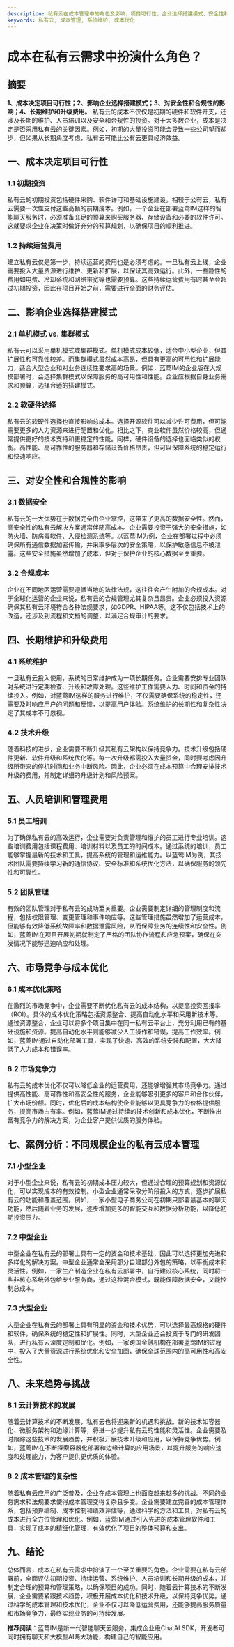 ```yaml
---
description: 私有云在成本管理中的角色及影响，项目可行性、企业选择搭建模式、安全性和合规性、长期维护和升级费用、人员培训和管理费用等方面分析。
keywords: 私有云, 成本管理, 系统维护, 成本优化
---
```

# 成本在私有云需求中扮演什么角色？

## 摘要

**1、成本决定项目可行性；2、影响企业选择搭建模式；3、对安全性和合规性的影响；4、长期维护和升级费用。** 私有云的成本不仅仅是初期的硬件和软件开支，还涉及长期的维护、人员培训以及安全和合规性的投资。对于大多数企业，成本是决定是否采用私有云的关键因素。例如，初期的大量投资可能会导致一些公司望而却步，但如果从长期角度考虑，私有云可能比公有云更具经济效益。

## 一、成本决定项目可行性

### 1.1 初期投资

私有云的初期投资包括硬件采购、软件许可和基础设施建设。相较于公有云，私有云需要一次性支付这些高额的前期成本。例如，一个企业在部署蓝莺IM这样的智能聊天服务时，必须准备充足的预算来购买服务器、存储设备和必要的软件许可。这就要求企业在决策时做好充分的预算规划，以确保项目的顺利推进。

### 1.2 持续运营费用

建立私有云仅是第一步，持续运营的费用也是必须考虑的。一旦私有云上线，企业需要投入大量资源进行维护、更新和扩展，以保证其高效运行。此外，一些隐性的费用如电费、冷却系统和网络带宽等也需要预算。这些持续运营费用有时甚至会超过初期投资，因此在项目开始之前，需要进行全面的财务评估。

## 二、影响企业选择搭建模式

### 2.1 单机模式 vs. 集群模式

私有云可以采用单机模式或集群模式。单机模式成本较低，适合中小型企业，但其扩展性和可靠性较差。而集群模式虽然成本高昂，但具有更高的可用性和扩展能力，适合大型企业和对业务连续性要求高的场景。例如，蓝莺IM的企业版在大规模部署时，会选择集群模式以保障服务的高可用性和性能。企业应根据自身业务需求和预算，选择合适的搭建模式。

### 2.2 软硬件选择

私有云的软硬件选择也直接影响总成本。选择开源软件可以减少许可费用，但可能需要更多的人力资源来进行配置和优化。相比之下，商业软件虽然价格较高，但通常提供更好的技术支持和更稳定的性能。同样，硬件设备的选择也面临类似的权衡。高性能、高可靠性的服务器和存储设备价格昂贵，但可以保障系统的稳定运行和快速响应。

## 三、对安全性和合规性的影响

### 3.1 数据安全

私有云的一大优势在于数据完全由企业掌控，这带来了更高的数据安全性。然而，高安全性的私有云解决方案通常伴随高成本。企业需要投资于强大的安全措施，如防火墙、防病毒软件、入侵检测系统等。以蓝莺IM为例，企业在部署过程中必须确保所有通信数据加密传输，并采取多层次的安全策略，以保护敏感信息不被泄露。这些安全措施虽然增加了成本，但对于保护企业的核心数据至关重要。

### 3.2 合规成本

企业在不同地区运营需要遵循当地的法律法规，这往往会产生附加的合规成本。对于全球化运营的企业来说，私有云的合规管理尤其复杂且昂贵。企业必须投入资源确保其私有云环境符合各种法规要求，如GDPR、HIPAA等。这不仅包括技术上的改造，还涉及到流程和文档的调整，以满足合规审计的要求。

## 四、长期维护和升级费用

### 4.1 系统维护

一旦私有云投入使用，系统的日常维护成为一项长期任务。企业需要安排专业团队对系统进行定期检查、升级和故障处理。这些维护工作需要人力、时间和资金的持续投入。例如，对蓝莺IM这样的服务进行维护，不仅需要确保系统的稳定性，还需要及时响应用户的问题和反馈，以提高用户体验。系统维护的长期性和复杂性决定了其成本不可忽视。

### 4.2 技术升级

随着科技的进步，企业需要不断升级其私有云架构以保持竞争力。技术升级包括硬件更新、软件升级和系统优化等。每一次升级都需投入大量资金，同时要考虑因升级所带来的停机时间和业务中断风险。因此，企业必须在成本预算中合理安排技术升级的费用，并制定详细的升级计划和风险预案。

## 五、人员培训和管理费用

### 5.1 员工培训

为了确保私有云的高效运行，企业需要对负责管理和维护的员工进行专业培训。这些培训费用包括课程费用、培训材料以及员工的时间成本。通过系统的培训，员工能够掌握最新的技术和工具，提高系统的管理和运维能力。以蓝莺IM为例，其技术团队需要持续学习新的通信协议、安全标准和系统优化方法，以确保服务的领先性和可靠性。

### 5.2 团队管理

有效的团队管理对于私有云的成功至关重要。企业需要制定详细的管理制度和流程，包括权限管理、变更管理和事件响应等。这些管理措施虽然增加了运营成本，但能够有效降低系统故障率和数据泄露风险，从而保障业务的连续性和安全性。例如，蓝莺IM在项目开展初期就制定了严格的团队协作流程和应急预案，确保在突发情况下能够迅速响应和处理。

## 六、市场竞争与成本优化

### 6.1 成本优化策略

在激烈的市场竞争中，企业需要不断优化私有云的成本结构，以提高投资回报率（ROI）。具体的成本优化策略包括资源整合、提高自动化水平和采用新技术等。通过资源整合，企业可以将多个项目集中在同一私有云平台上，充分利用已有的基础设施和资源。提高自动化水平则能够减少人工操作和错误，提高工作效率。例如，蓝莺IM通过自动化部署工具，实现了快速、高效的系统安装和配置，大大降低了人力成本和错误率。

### 6.2 市场竞争力

私有云的成本优化不仅可以降低企业的运营费用，还能够增强其市场竞争力。通过提供高性能、高可靠性和高安全性的服务，企业能够吸引更多的客户和合作伙伴，扩大市场份额。同时，优化后的成本结构使企业能够以更具竞争力的价格提供服务，提高市场占有率。例如，蓝莺IM通过持续的技术创新和成本优化，不断推出富有竞争力的解决方案，为企业客户提供优质的服务体验。

## 七、案例分析：不同规模企业的私有云成本管理

### 7.1 小型企业

对于小型企业来说，私有云的初期成本压力较大，但通过合理的预算规划和资源优化，可以实现成本的有效控制。小型企业通常采取分阶段投入的方式，逐步扩展私有云的功能和覆盖范围。例如，一家小型电子商务公司在初期只部署最基本的聊天功能，然后随着业务的发展，逐步增加更多的智能交互和数据分析功能，以降低初期投资压力。

### 7.2 中型企业

中型企业在私有云的部署上具有一定的资金和技术基础，因此可以选择更加先进和多样化的解决方案。中型企业通常会采用部分自建部分外包的策略，以平衡成本和灵活性。例如，一家生产制造企业在私有云部署中，自行建设核心系统，同时将一些非核心系统外包给专业服务商，通过这种混合模式，既能保障数据安全，又能控制总成本。

### 7.3 大型企业

大型企业在私有云的部署上具有明显的资金和技术优势，可以选择最高规格的硬件和软件，确保系统的稳定性和扩展性。同时，大型企业还会投资于专门的研发团队，进行私有云深度定制和优化。例如，一家跨国金融机构在部署蓝莺IM的过程中，投入了大量资源进行系统优化和安全加固，确保全球范围内的高可用性和高安全性。

## 八、未来趋势与挑战

### 8.1 云计算技术的发展

随着云计算技术的不断发展，私有云也将迎来新的机遇和挑战。新的技术如容器化、微服务架构和边缘计算等，将进一步提升私有云的性能和灵活性。企业需要及时跟踪这些技术的发展趋势，并积极开展技术升级和应用，以保持竞争优势。例如，蓝莺IM在不断探索容器化部署和边缘计算的应用场景，以提升服务的响应速度和处理能力，为客户提供更优质的体验。

### 8.2 成本管理的复杂性

随着私有云应用的广泛普及，企业在成本管理上也面临越来越多的挑战。不同的业务需求和法规要求使得成本管理变得复杂且多变。企业需要建立完善的成本管理体系，包括预算编制、成本控制和绩效评估等，通过科学的方法和工具，对私有云的成本进行全方位管理和优化。例如，蓝莺IM通过引入先进的成本管理软件和工具，实现了成本的精细化管理，有效优化了项目的整体预算和支出。

## 九、结论

总体而言，成本在私有云需求中扮演了一个至关重要的角色。企业需要在私有云部署前，全面评估初期投资、持续运营、系统维护、人员培训和长期升级的成本，并制定合理的预算和管理策略，以确保项目的成功。同时，随着云计算技术的不断发展，企业需要紧跟技术趋势，积极开展成本优化和技术升级，以保持竞争优势。通过科学的成本管理和技术优化，企业不仅可以降低运营费用，还能够提高服务质量和市场竞争力，最终实现业务的可持续发展。

**推荐阅读**：蓝莺IM是新一代智能聊天云服务，集成企业级ChatAI SDK，开发者可同时拥有聊天和大模型AI两大功能，构建自己的智能应用。